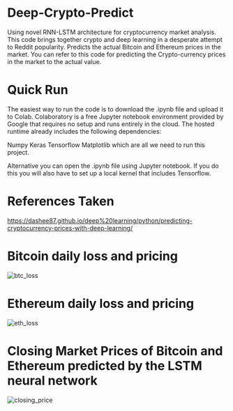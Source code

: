 # Deep-Crypto-Predict
Using novel RNN-LSTM architecture for cryptocurrency market analysis. This code brings together crypto and deep learning in a desperate attempt to Reddit popularity. Predicts the actual Bitcoin and Ethereum prices in the market. You can refer to this code for predicting the Crypto-currency prices in the market to the actual value.

# Quick Run
The easiest way to run the code is to download the .ipynb file and upload it to Colab. Colaboratory is a free Jupyter notebook environment provided by Google that requires no setup and runs entirely in the cloud. The hosted runtime already includes the following dependencies:

Numpy
Keras
Tensorflow
Matplotlib
which are all we need to run this project.

Alternative you can open the .ipynb file using Jupyter notebook. If you do this you will also have to set up a local kernel that includes Tensorflow.

# References Taken
https://dashee87.github.io/deep%20learning/python/predicting-cryptocurrency-prices-with-deep-learning/

#  Bitcoin daily loss and pricing

![btc_loss](https://user-images.githubusercontent.com/26484401/38711646-8a8b41dc-3ee4-11e8-9f46-cb18f0d34afb.png)

# Ethereum daily loss and pricing

![eth_loss](https://user-images.githubusercontent.com/26484401/38711858-d7530b70-3ee5-11e8-84fb-64d07873c9dd.png)

# Closing Market Prices of Bitcoin and Ethereum predicted by the LSTM neural network

![closing_price](https://user-images.githubusercontent.com/26484401/38711739-21bc1900-3ee5-11e8-9544-f04a680fa3ad.png)


